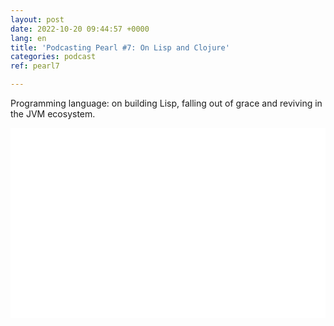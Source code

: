 ```yaml
---
layout: post
date: 2022-10-20 09:44:57 +0000
lang: en
title: 'Podcasting Pearl #7: On Lisp and Clojure'
categories: podcast
ref: pearl7

---
```

Programming language: on building Lisp, falling out of grace and reviving in the JVM ecosystem.  
<iframe src="[https://open.spotify.com/embed/episode/](https://open.spotify.com/embed/episode/4d3Prnlc0VIf6dQSdWdGmb "https://open.spotify.com/embed/episode/4d3Prnlc0VIf6dQSdWdGmb")[79vDHJxcMjQUpbz8WKr2qX](https://open.spotify.com/episode/79vDHJxcMjQUpbz8WKr2qX?si=ed196a769f8c4678 "https://open.spotify.com/episode/79vDHJxcMjQUpbz8WKr2qX?si=ed196a769f8c4678")" width="100%" style="max-width:660px" height="152" frameBorder="0" allowtransparency="true" allow="encrypted-media"></iframe>

<iframe src="[https://open.spotify.com/embed/episode/](https://open.spotify.com/embed/episode/ "https://open.spotify.com/embed/episode/")[6iFaOpTnxVbmc308L4S3Sj](https://open.spotify.com/episode/6iFaOpTnxVbmc308L4S3Sj?si=a58f92931d9943ba "https://open.spotify.com/episode/6iFaOpTnxVbmc308L4S3Sj?si=a58f92931d9943ba")" width="100%" style="max-width:660px" height="152" frameBorder="0" allowtransparency="true" allow="encrypted-media"></iframe>